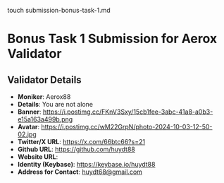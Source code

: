 touch submission-bonus-task-1.md
# Bonus Task 1 Submission for Aerox Validator

## Validator Details
- **Moniker**: Aerox88
- **Details**: You are not alone 
- **Banner**: https://i.postimg.cc/FKnV3Sxy/15cb1fee-3abc-41a8-a0b3-e15a163a499b.png
- **Avatar**: https://i.postimg.cc/wM22GrpN/photo-2024-10-03-12-50-02.jpg
- **Twitter/X URL**: https://x.com/66btc66?s=21
- **Github URL**: https://github.com/huydt88
- **Website URL**: 
- **Identity (Keybase)**: https://keybase.io/huydt88
- **Address for Contact**: huydt68@gmail.com
